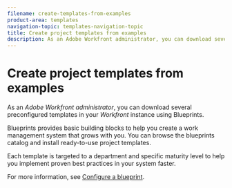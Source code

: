 ```yaml
---
filename: create-templates-from-examples
product-area: templates
navigation-topic: templates-navigation-topic
title: Create project templates from examples
description: As an Adobe Workfront administrator, you can download several preconfigured templates in your Workfront instance using Blueprints.
---
```


# Create project templates from examples

<!--
<div data-mc-conditions="QuicksilverOrClassic.Quicksilver">
<p>As an <em>Adobe Workfront administrator</em>, you can download several preconfigured templates in your <em>Workfront</em> instance using Blueprints. </p>
<p>Blueprints provides basic building blocks to help you create a work management system that grows with you. You can browse the blueprints catalog and install ready-to-use project templates. </p>
<p>Each template is targeted to a department and specific maturity level to help you implement proven best practices in your system faster. </p>
<p>For more information, see <a href="../../../administration-and-setup/blueprints/configure-template-package.md" class="MCXref xref" xrefformat="{para}">Configure a blueprint</a>. </p>
</div>
-->

As an *Adobe Workfront administrator*, you can download several preconfigured templates in your *Workfront* instance using Blueprints.

Blueprints provides basic building blocks to help you create a work management system that grows with you. You can browse the blueprints catalog and install ready-to-use project templates.

Each template is targeted to a department and specific maturity level to help you implement proven best practices in your system faster.

For more information, see [Configure a blueprint](../../../administration-and-setup/blueprints/configure-template-package.md). 
